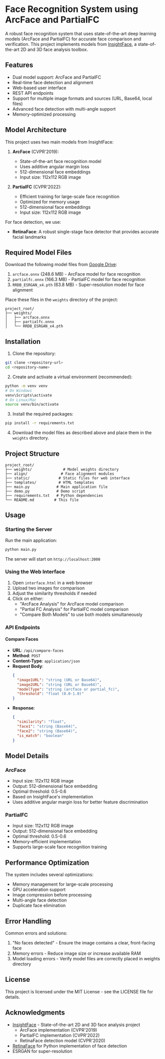 # Face Recognition System using ArcFace and PartialFC

A robust face recognition system that uses state-of-the-art deep learning models (ArcFace and PartialFC) for accurate face comparison and verification. This project implements models from [InsightFace](https://github.com/deepinsight/insightface), a state-of-the-art 2D and 3D face analysis toolbox.

## Features

- Dual model support: ArcFace and PartialFC
- Real-time face detection and alignment
- Web-based user interface
- REST API endpoints
- Support for multiple image formats and sources (URL, Base64, local files)
- Advanced face detection with multi-angle support
- Memory-optimized processing

## Model Architecture

This project uses two main models from InsightFace:

1. **ArcFace** (CVPR'2019):
   - State-of-the-art face recognition model
   - Uses additive angular margin loss
   - 512-dimensional face embeddings
   - Input size: 112x112 RGB image

2. **PartialFC** (CVPR'2022):
   - Efficient training for large-scale face recognition
   - Optimized for memory usage
   - 512-dimensional face embeddings
   - Input size: 112x112 RGB image

For face detection, we use:
- **RetinaFace**: A robust single-stage face detector that provides accurate facial landmarks

## Required Model Files

Download the following model files from [Google Drive](https://drive.google.com/drive/folders/1sQw9P-_ALSxLw0RsczbKufgEMNJMEOEj?usp=drive_link):

1. `arcface.onnx` (248.6 MB) - ArcFace model for face recognition
2. `partialfc.onnx` (166.3 MB) - PartialFC model for face recognition
3. `RRDB_ESRGAN_x4.pth` (63.8 MB) - Super-resolution model for face alignment

Place these files in the `weights` directory of the project:
```
project_root/
├── weights/
│   ├── arcface.onnx
│   ├── partialfc.onnx
│   └── RRDB_ESRGAN_x4.pth
```

## Installation

1. Clone the repository:
```bash
git clone <repository-url>
cd <repository-name>
```

2. Create and activate a virtual environment (recommended):
```bash
python -m venv venv
# On Windows
venv\Scripts\activate
# On Linux/Mac
source venv/bin/activate
```

3. Install the required packages:
```bash
pip install -r requirements.txt
```

4. Download the model files as described above and place them in the `weights` directory.

## Project Structure

```
project_root/
├── weights/              # Model weights directory
├── align/               # Face alignment modules
├── static/             # Static files for web interface
├── templates/          # HTML templates
├── main.py            # Main application file
├── demo.py            # Demo script
├── requirements.txt   # Python dependencies
└── README.md         # This file
```

## Usage

### Starting the Server

Run the main application:
```bash
python main.py
```
The server will start on `http://localhost:2000`

### Using the Web Interface

1. Open `interface.html` in a web browser
2. Upload two images for comparison
3. Adjust the similarity thresholds if needed
4. Click on either:
   - "ArcFace Analysis" for ArcFace model comparison
   - "Partial FC Analysis" for PartialFC model comparison
   - "Compare Both Models" to use both models simultaneously

### API Endpoints

#### Compare Faces
- **URL**: `/api/compare-faces`
- **Method**: `POST`
- **Content-Type**: `application/json`
- **Request Body**:
  ```json
  {
    "image1URL": "string (URL or Base64)",
    "image2URL": "string (URL or Base64)",
    "modelType": "string (arcface or partial_fc)",
    "threshold": "float (0.0-1.0)"
  }
  ```
- **Response**:
  ```json
  {
    "similarity": "float",
    "face1": "string (Base64)",
    "face2": "string (Base64)",
    "is_match": "boolean"
  }
  ```

## Model Details

### ArcFace
- Input size: 112x112 RGB image
- Output: 512-dimensional face embedding
- Optimal threshold: 0.5-0.6
- Based on InsightFace's implementation
- Uses additive angular margin loss for better feature discrimination

### PartialFC
- Input size: 112x112 RGB image
- Output: 512-dimensional face embedding
- Optimal threshold: 0.5-0.6
- Memory-efficient implementation
- Supports large-scale face recognition training

## Performance Optimization

The system includes several optimizations:
- Memory management for large-scale processing
- GPU acceleration support
- Image compression before processing
- Multi-angle face detection
- Duplicate face elimination

## Error Handling

Common errors and solutions:
1. "No faces detected" - Ensure the image contains a clear, front-facing face
2. Memory errors - Reduce image size or increase available RAM
3. Model loading errors - Verify model files are correctly placed in weights directory

## License

This project is licensed under the MIT License - see the LICENSE file for details.

## Acknowledgments

- [InsightFace](https://github.com/deepinsight/insightface) - State-of-the-art 2D and 3D face analysis project
  - ArcFace implementation (CVPR'2019)
  - PartialFC implementation (CVPR'2022)
  - RetinaFace detection model (CVPR'2020)
- [RetinaFace](https://github.com/serengil/retinaface) for Python implementation of face detection
- ESRGAN for super-resolution 